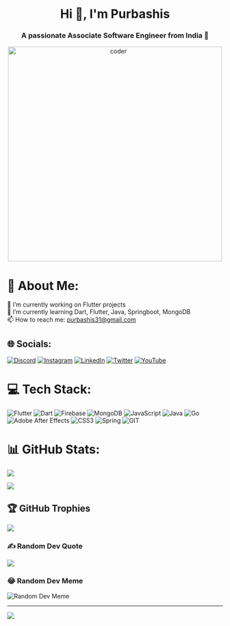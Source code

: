 <h1 align="center">Hi 👋, I'm Purbashis</h1>
<h3 align="center">A passionate Associate Software Engineer from India 🚀</h3>

<p align="center">
  <img alt="coder" width="500" src="https://c.tenor.com/3klZkDif0nsAAAAd/gaming-gif.gif">
</p>

# 💫 About Me:
🔭 I’m currently working on Flutter projects<br>
🌱 I’m currently learning Dart, Flutter, Java, Springboot, MongoDB<br>
📫 How to reach me: purbashis31@gmail.com

## 🌐 Socials:
[![Discord](https://img.shields.io/badge/Discord-%237289DA.svg?logo=discord&logoColor=white)](https://discord.gg/d4ntz)
[![Instagram](https://img.shields.io/badge/Instagram-%23E4405F.svg?logo=Instagram&logoColor=white)](https://instagram.com/d4ntz31)
[![LinkedIn](https://img.shields.io/badge/LinkedIn-%230077B5.svg?logo=linkedin&logoColor=white)](https://linkedin.com/in/purbashis-behera-079a07190)
[![Twitter](https://img.shields.io/badge/Twitter-%231DA1F2.svg?logo=Twitter&logoColor=white)](https://twitter.com/@Purbashis1)
[![YouTube](https://img.shields.io/badge/YouTube-%23FF0000.svg?logo=YouTube&logoColor=white)](https://youtube.com/@D4ntZ)

# 💻 Tech Stack:
![Flutter](https://img.shields.io/badge/Flutter-%2302569B.svg?style=for-the-badge&logo=Flutter&logoColor=white)
![Dart](https://img.shields.io/badge/dart-%230175C2.svg?style=for-the-badge&logo=dart&logoColor=white)
![Firebase](https://img.shields.io/badge/firebase-%23039BE5.svg?style=for-the-badge&logo=firebase)
![MongoDB](https://img.shields.io/badge/MongoDB-%234ea94b.svg?style=for-the-badge&logo=mongodb&logoColor=white)
![JavaScript](https://img.shields.io/badge/javascript-%23323330.svg?style=for-the-badge&logo=javascript&logoColor=%23F7DF1E)
![Java](https://img.shields.io/badge/java-%23ED8B00.svg?style=for-the-badge&logo=openjdk&logoColor=white)
![Go](https://img.shields.io/badge/go-%2300ADD8.svg?style=for-the-badge&logo=go&logoColor=white)
![Adobe After Effects](https://img.shields.io/badge/Adobe%20After%20Effects-9999FF.svg?style=for-the-badge&logo=Adobe%20After%20Effects&logoColor=white)
![CSS3](https://img.shields.io/badge/css3-%231572B6.svg?style=for-the-badge&logo=css3&logoColor=white)
![Spring](https://img.shields.io/badge/spring-%236DB33F.svg?style=for-the-badge&logo=spring&logoColor=white)
![GIT](https://img.shields.io/badge/Git-fc6d26?style=for-the-badge&logo=git&logoColor=white)

# 📊 GitHub Stats:
![](https://github-readme-stats.vercel.app/api?username=purbashis&theme=tokyonight&hide_border=false&include_all_commits=true&count_private=true)<br/>

![](https://github-readme-stats.vercel.app/api/top-langs/?username=purbashis&theme=tokyonight&hide_border=false&include_all_commits=true&count_private=true&layout=compact)

## 🏆 GitHub Trophies
![](https://github-profile-trophy.vercel.app/?username=purbashis&theme=dracula&no-frame=true&no-bg=false&margin-w=4)

### ✍️ Random Dev Quote

![](https://quotes-github-readme.vercel.app/api?type=vertical&theme=tokyonight)

### 😂 Random Dev Meme

![Random Dev Meme](https://randommeme-five.vercel.app/)

---

[![](https://visitcount.itsvg.in/api?id=purbashis&icon=8&color=12)](https://visitcount.itsvg.in)


